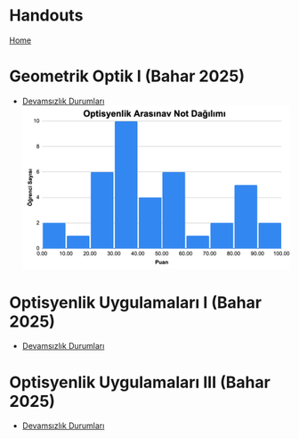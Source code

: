 # Handouts

[Home](../README.md)

Geometrik Optik I (Bahar 2025)
==============

-   [Devamsızlık Durumları](https://docs.google.com/spreadsheets/d/e/2PACX-1vRV53c3XX2q1yzArHtPsvQ4sMrUQealDMIQ6kLNnhmuwwABCH9TKujolVfxAQ5UW0STkXIhHuJX4EE6/pubhtml)
![VizeBahar2025](hist_vize_bahar25.png "Arasınav Not Dağılımı")

Optisyenlik Uygulamaları I (Bahar 2025)
==============

-   [Devamsızlık Durumları](https://docs.google.com/spreadsheets/d/e/2PACX-1vRSJnChBSFis6_sRqu89AYQoFvEGcBj9TqfAATOTaRhQedPjje1paT-pQvUJSaiDnImw9fIqqHfZk2a/pubhtml)

Optisyenlik Uygulamaları III (Bahar 2025)
==============

-   [Devamsızlık Durumları](https://docs.google.com/spreadsheets/d/e/2PACX-1vSBQ2Qoeh2KuyrjkV47TB30bvSdzk4YM_qkaenjbzNosIb2N6pvYjr3Uk571wRo8UVCsB0wUZdAMB4h/pubhtml)

<!---
Temel Bilgi Teknolojileri Kullanımı (Güz 2024)
==============

-   [Devamsızlık Durumları](https://docs.google.com/spreadsheets/d/e/2PACX-1vQ1Kn2j62TfuKib0foA7eRisLmO7lG0m3Bg2dq45hVgZsX6-HdOu4fVnntfrqE8-lFqn4DKPG05J6tQ/pubhtml)
-   [Ders Notları Hafta 2](https://drive.google.com/file/d/1TfF4HkSMf-mCRnFiiXVGXwmbFYIYW-hz/view)
-   [Ders Notları Hafta 3](https://drive.google.com/file/d/1RzxvTSOT_GRZ5yEqIPJSx8uHNZE9_swN/view)
-   [Ders Notları Hafta 4](https://persdb.sdu.edu.tr/assets/uploads/sites/128/files/bilgisayar-giris-ders-notlari-4-09022016.pptx)
-   [Ders Notları Hafta 5](https://drive.google.com/file/d/1P93FbQ4a3WvNHJryqIRSyfGaiHwuPDyu/view)
-   [Deneme Sınavı](https://forms.gle/AFQJUx4z23UzVSsv8)
-   [Ara Sınav](https://forms.gle/Nmaa6dD1A4ZtVhYU8)
-   [Ders Notları Hafta 9](https://enformatik.cu.edu.tr/storage/TBTK/MSOfficeWord2016.pdf)
-   [MS Word Uygulamaları](https://drive.google.com/drive/folders/1bAG07fmWQUx67FaGgj5nHatM7uf5O7jv?usp=sharing)
-   [Ders Notları Hafta 11](https://enformatik.cu.edu.tr/storage/TBTK/MSOfficeExcel2016.pdf)
-   [MS Excel Uygulamaları](https://drive.google.com/drive/folders/1BLyE2LfOULogyy3OFNkJ7N0FavgBESIc?usp=sharing)
-   [Ders Notları Hafta 14_1](https://enformatik.cu.edu.tr/storage/TBTK/MSOfficePowerPoint2016.pdf)
-   [Ders Notları Hafta 14_2](https://avys.omu.edu.tr/storage/app/public/ahmet.dalkin/136847/8-EtkiliSunumTeknikleri.pdf)
-   [Final Sınavı](https://forms.gle/eHUFmMq8LakZb2G36)
-   [Bütünleme Sınavı](https://forms.gle/mkatDNsgeGrTeqG67)
![VizeGuz2024](hist_vize_guz24.png "Arasınav Not Dağılımı")

Temel Bilgi Teknolojileri Kullanımı (Güz 2023)
============

-   [Word Uygulama](https://drive.google.com/drive/folders/1bAG07fmWQUx67FaGgj5nHatM7uf5O7jv?usp=drive_link)
-   [Excel Uygulama](https://drive.google.com/drive/folders/1BLyE2LfOULogyy3OFNkJ7N0FavgBESIc?usp=sharing)
-->
